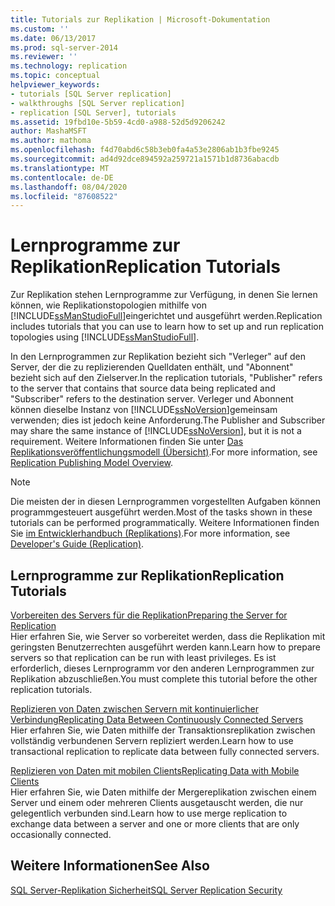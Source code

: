```yaml
---
title: Tutorials zur Replikation | Microsoft-Dokumentation
ms.custom: ''
ms.date: 06/13/2017
ms.prod: sql-server-2014
ms.reviewer: ''
ms.technology: replication
ms.topic: conceptual
helpviewer_keywords:
- tutorials [SQL Server replication]
- walkthroughs [SQL Server replication]
- replication [SQL Server], tutorials
ms.assetid: 19fbd10e-5b59-4cd0-a988-52d5d9206242
author: MashaMSFT
ms.author: mathoma
ms.openlocfilehash: f4d70abd6c58b3eb0fa4a53e2806ab1b3fbe9245
ms.sourcegitcommit: ad4d92dce894592a259721a1571b1d8736abacdb
ms.translationtype: MT
ms.contentlocale: de-DE
ms.lasthandoff: 08/04/2020
ms.locfileid: "87608522"
---
```

# <a name="replication-tutorials"></a><span data-ttu-id="5bd39-102">Lernprogramme zur Replikation</span><span class="sxs-lookup"><span data-stu-id="5bd39-102">Replication Tutorials</span></span>
  <span data-ttu-id="5bd39-103">Zur Replikation stehen Lernprogramme zur Verfügung, in denen Sie lernen können, wie Replikationstopologien mithilfe von [!INCLUDE[ssManStudioFull](../../includes/ssmanstudiofull-md.md)]eingerichtet und ausgeführt werden.</span><span class="sxs-lookup"><span data-stu-id="5bd39-103">Replication includes tutorials that you can use to learn how to set up and run replication topologies using [!INCLUDE[ssManStudioFull](../../includes/ssmanstudiofull-md.md)].</span></span>  
  
 <span data-ttu-id="5bd39-104">In den Lernprogrammen zur Replikation bezieht sich "Verleger" auf den Server, der die zu replizierenden Quelldaten enthält, und "Abonnent" bezieht sich auf den Zielserver.</span><span class="sxs-lookup"><span data-stu-id="5bd39-104">In the replication tutorials, "Publisher" refers to the server that contains that source data being replicated and "Subscriber" refers to the destination server.</span></span> <span data-ttu-id="5bd39-105">Verleger und Abonnent können dieselbe Instanz von [!INCLUDE[ssNoVersion](../../includes/ssnoversion-md.md)]gemeinsam verwenden; dies ist jedoch keine Anforderung.</span><span class="sxs-lookup"><span data-stu-id="5bd39-105">The Publisher and Subscriber may share the same instance of [!INCLUDE[ssNoVersion](../../includes/ssnoversion-md.md)], but it is not a requirement.</span></span> <span data-ttu-id="5bd39-106">Weitere Informationen finden Sie unter [Das Replikationsveröffentlichungsmodell (Übersicht)](publish/replication-publishing-model-overview.md).</span><span class="sxs-lookup"><span data-stu-id="5bd39-106">For more information, see [Replication Publishing Model Overview](publish/replication-publishing-model-overview.md).</span></span>  
  
> [!NOTE]  
>  <span data-ttu-id="5bd39-107">Die meisten der in diesen Lernprogrammen vorgestellten Aufgaben können programmgesteuert ausgeführt werden.</span><span class="sxs-lookup"><span data-stu-id="5bd39-107">Most of the tasks shown in these tutorials can be performed programmatically.</span></span> <span data-ttu-id="5bd39-108">Weitere Informationen finden Sie [im Entwicklerhandbuch &#40;Replikations&#41;](concepts/replication-developer-documentation.md).</span><span class="sxs-lookup"><span data-stu-id="5bd39-108">For more information, see [Developer's Guide &#40;Replication&#41;](concepts/replication-developer-documentation.md).</span></span>  
  
## <a name="replication-tutorials"></a><span data-ttu-id="5bd39-109">Lernprogramme zur Replikation</span><span class="sxs-lookup"><span data-stu-id="5bd39-109">Replication Tutorials</span></span>  
 [<span data-ttu-id="5bd39-110">Vorbereiten des Servers für die Replikation</span><span class="sxs-lookup"><span data-stu-id="5bd39-110">Preparing the Server for Replication</span></span>](tutorial-preparing-the-server-for-replication.md)  
 <span data-ttu-id="5bd39-111">Hier erfahren Sie, wie Server so vorbereitet werden, dass die Replikation mit geringsten Benutzerrechten ausgeführt werden kann.</span><span class="sxs-lookup"><span data-stu-id="5bd39-111">Learn how to prepare servers so that replication can be run with least privileges.</span></span> <span data-ttu-id="5bd39-112">Es ist erforderlich, dieses Lernprogramm vor den anderen Lernprogrammen zur Replikation abzuschließen.</span><span class="sxs-lookup"><span data-stu-id="5bd39-112">You must complete this tutorial before the other replication tutorials.</span></span>  
  
 [<span data-ttu-id="5bd39-113">Replizieren von Daten zwischen Servern mit kontinuierlicher Verbindung</span><span class="sxs-lookup"><span data-stu-id="5bd39-113">Replicating Data Between Continuously Connected Servers</span></span>](tutorial-replicating-data-between-continuously-connected-servers.md)  
 <span data-ttu-id="5bd39-114">Hier erfahren Sie, wie Daten mithilfe der Transaktionsreplikation zwischen vollständig verbundenen Servern repliziert werden.</span><span class="sxs-lookup"><span data-stu-id="5bd39-114">Learn how to use transactional replication to replicate data between fully connected servers.</span></span>  
  
 [<span data-ttu-id="5bd39-115">Replizieren von Daten mit mobilen Clients</span><span class="sxs-lookup"><span data-stu-id="5bd39-115">Replicating Data with Mobile Clients</span></span>](tutorial-replicating-data-with-mobile-clients.md)  
 <span data-ttu-id="5bd39-116">Hier erfahren Sie, wie Daten mithilfe der Mergereplikation zwischen einem Server und einem oder mehreren Clients ausgetauscht werden, die nur gelegentlich verbunden sind.</span><span class="sxs-lookup"><span data-stu-id="5bd39-116">Learn how to use merge replication to exchange data between a server and one or more clients that are only occasionally connected.</span></span>  
  
## <a name="see-also"></a><span data-ttu-id="5bd39-117">Weitere Informationen</span><span class="sxs-lookup"><span data-stu-id="5bd39-117">See Also</span></span>  
 [<span data-ttu-id="5bd39-118">SQL Server-Replikation Sicherheit</span><span class="sxs-lookup"><span data-stu-id="5bd39-118">SQL Server Replication Security</span></span>](security/view-and-modify-replication-security-settings.md)  
  
  

